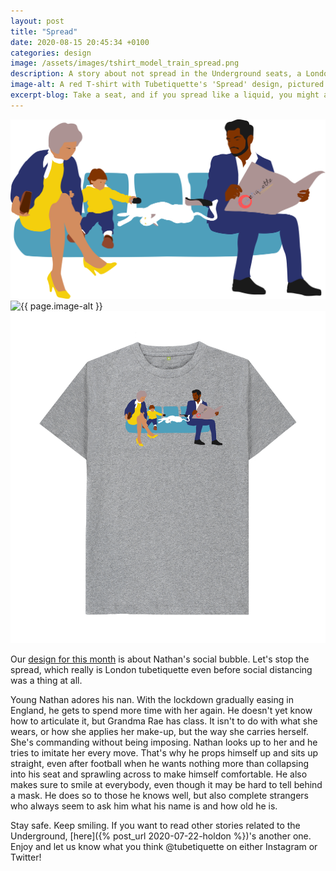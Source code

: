 ```yaml
---
layout: post
title: "Spread"
date: 2020-08-15 20:45:34 +0100
categories: design
image: /assets/images/tshirt_model_train_spread.png
description: A story about not spread in the Underground seats, a London tube etiquette that inspired our T-shirt design before social distancing was a thing. 
image-alt: A red T-shirt with Tubetiquette's 'Spread' design, pictured with a red postbox
excerpt-blog: Take a seat, and if you spread like a liquid, you might actually be a cat! 
---
```


<div class="box alt">
    <div class="row 50% uniform">
        <div class="4u">  
            <span class="image fit grid2">
                <img src="/assets/images/tshirt_design_train_spread.png" alt="The 'Spread' T-shirt design showing a cat sprawled across a seat invading the personal spaces of those around it"/>
            </span>
        </div>   
        <div class="4u">  
            <span class="image fit grid2">
                <img src="{{ page.image }}" alt="{{ page.image-alt }}"/>
            </span>
        </div>
        <div class="4u$">  
            <span class="image fit grid2">
                <img src="/assets/images/tshirt_product_train_spread.png" alt="A grey T-shirt made of organic cotton, with the 'Spread' design"/>
            </span>
        </div>
    </div>
</div>

Our [design for this month](https://tubetiquette.teemill.com/product/spread-5f3301f9ba147/) is about Nathan's social bubble. Let's stop the spread, which really is London tubetiquette even before social distancing was a thing at all. 

Young Nathan adores his nan. With the lockdown gradually easing in England, he gets to spend more time with her again. He doesn't yet know how to articulate it, but Grandma Rae has class. It isn't to do with what she wears, or how she applies her make-up, but the way she carries herself. She's commanding without being imposing. Nathan looks up to her and he tries to imitate her every move. That's why he props himself up and sits up straight, even after football when he wants nothing more than collapsing into his seat and sprawling across to make himself comfortable. He also makes sure to smile at everybody, even though it may be hard to tell behind a mask. He does so to those he knows well, but also complete strangers who always seem to ask him what his name is and how old he is. 

Stay safe. Keep smiling. If you want to read other stories related to the Underground, [here]({% post_url 2020-07-22-holdon %})'s another one. Enjoy and let us know what you think @tubetiquette on either Instagram or Twitter! 
